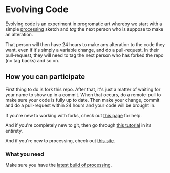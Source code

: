 # Evolving Code
Evolving code is an experiment in progromatic art whereby we start with a simple [processing](http://processing.org) sketch and _tag_ the next person who is suppose to make an alteration.

That person will then have 24 hours to make any alteration to the code they want, even if it's simply a variable change, and do a pull-request. In their pull-request, they will need to tag the next person who has forked the repo (no tag backs) and so on.

## How you can participate
First thing to do is fork this repo. After that, it's just a matter of waiting for your name to show up in a commit. When that occurs, do a remote-pull to make sure your code is fully up to date. Then make your change, commit and do a pull-request within 24 hours and your code will be brought in.

If you're new to working with forks, check out [this page](https://help.github.com/articles/fork-a-repo) for help.

And if you're completely new to git, then go through [this tutorial](http://try.github.io/) in its entirety.

And if you're new to processing, check out [this site](http://www.introprocessing.blogspot.com/).

### What you need
Make sure you have the [latest build of processing](http://processing.org/download/).
